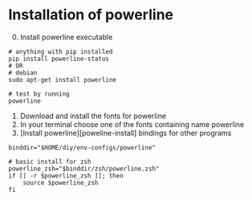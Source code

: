 
# Installation of powerline
  
0. Install powerline executable
```
# anything with pip installed
pip install powerline-status
# OR
# debian
sudo apt-get install powerline

# test by running
powerline

```
1. Download and install the fonts for powerline
2. In your terminal choose one of the fonts containing name powerline
3. [Install powerline][poweline-install] bindings for other programs 

```
binddir="$HOME/diy/env-configs/powerline"

# basic install for zsh
powerline_zsh="$binddir/zsh/powerline.zsh"
if [[ -r $powerline_zsh ]]; then
    source $powerline_zsh
fi

```

[powerline-install]: "https://askubuntu.com/questions/283908/how-can-i-install-and-use-powerline-plugin#540730"
